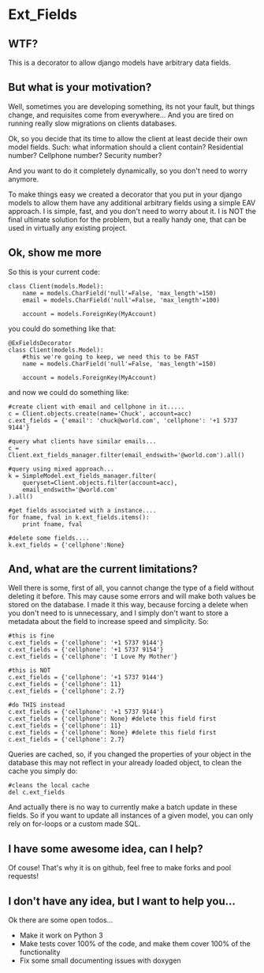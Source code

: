 # Ext_Fields

## WTF?
This is a decorator to allow django models have arbitrary data fields.

## But what is your motivation?
Well, sometimes you are developing something, its not your fault, but things
change, and requisites come from everywhere... And you are tired on running really
slow migrations on clients databases.

Ok, so you decide that its time to allow the client at least decide their own
model fields. Such: what information should a client contain? Residential number?
Cellphone number? Security number?

And you want to do it completely dynamically, so you don't need to worry anymore.

To make things easy we created a decorator that you put in your django models
to allow them have any additional arbitrary fields using a simple EAV approach.
I is simple, fast, and you don't need to worry about it. I is NOT the final ultimate
solution for the problem, but a really handy one, that can be used in virtually
any existing project.

## Ok, show me more
So this is your current code:

    class Client(models.Model):
        name = models.CharField('null'=False, 'max_length'=150)
        email = models.CharField('null'=False, 'max_length'=100)

        account = models.ForeignKey(MyAccount)

you could do something like that:

    @ExFieldsDecorator
    class Client(models.Model):
        #this we're going to keep, we need this to be FAST
        name = models.CharField('null'=False, 'mas_length'=150)

        account = models.ForeignKey(MyAccount)

and now we could do something like:

    #create client with email and cellphone in it.....
    c = Client.objects.create(name='Chuck', account=acc)
    c.ext_fields = {'email': 'chuck@world.com', 'cellphone': '+1 5737 9144'}

    #query what clients have similar emails...
    c = Client.ext_fields_manager.filter(email_endswith='@world.com').all()

    #query using mixed approach...
    k = SimpleModel.ext_fields_manager.filter(
        queryset=Client.objects.filter(account=acc),
        email_endswith='@world.com'
    ).all()

    #get fields associated with a instance....
    for fname, fval in k.ext_fields.items():
        print fname, fval

    #delete some fields....
    k.ext_fields = {'cellphone':None}

## And, what are the current limitations?

Well there is some, first of all, you cannot change the type of a field without
deleting it before. This may cause some errors and will make both values be stored
on the database. I made it this way, because forcing a delete when you don't need to
is unnecessary, and I simply don't want to store a metadata about the field to increase
speed and simplicity. So:

    #this is fine
    c.ext_fields = {'cellphone': '+1 5737 9144'}
    c.ext_fields = {'cellphone': '+1 5737 9154'}
    c.ext_fields = {'cellphone': 'I Love My Mother'}

    #this is NOT
    c.ext_fields = {'cellphone': '+1 5737 9144'}
    c.ext_fields = {'cellphone': 11}
    c.ext_fields = {'cellphone': 2.7}

    #do THIS instead
    c.ext_fields = {'cellphone': '+1 5737 9144'}
    c.ext_fields = {'cellphone': None} #delete this field first
    c.ext_fields = {'cellphone': 11}
    c.ext_fields = {'cellphone': None} #delete this field first
    c.ext_fields = {'cellphone': 2.7}

Queries are cached, so, if you changed the properties of your object in the
database this may not reflect in your already loaded object, to clean the cache
you simply do:

    #cleans the local cache
    del c.ext_fields

And actually there is no way to currently make a batch update in these fields. So
if you want to update all instances of a given model, you can only rely on for-loops
or a custom made SQL.

## I have some awesome idea, can I help?

Of couse! That's why it is on github, feel free to make forks and pool requests!

## I don't have any idea, but I want to help you...

Ok there are some open todos...
* Make it work on Python 3
* Make tests cover 100% of the code, and make them cover 100% of the functionality
* Fix some small documenting issues with doxygen